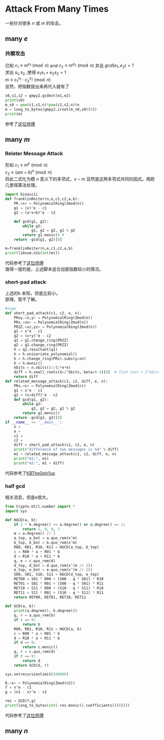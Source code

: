 # Attack From Many Times      
一些针对很多 $n$ 或 $m$ 的攻击。    


## many $e$     
### 共模攻击    
已知 $c_1\equiv m^{e_1}\pmod{n}$ and $c_2\equiv m^{e_2}\pmod{n}$  并且 $gcd(e_1,e_2)=1$    
求出 $s_1,s_2$ ,使得 $e_1s_1+e_2s_2=1$    
$m\equiv {c_1}^{s_1}\cdot {c_2}^{s_2} \pmod{n}$     
显然，把指数提出来再代入就有了    
```python
s0,s1,s2 = gmpy2.gcdext(e1,e2)
print(s0)
m_s0 = pow(c1,s1,n)*pow(c2,s2,n)%n
m = long_to_bytes(gmpy2.iroot(m_s0,s0)[0])
print(m)
```
参考了[这位师傅](https://blog.csdn.net/XiongSiqi_blog/article/details/130836354)      


## many $m$    
### Relater Message Attack    
形如 $c_1\equiv m^e\pmod n$   
$c_2\equiv (am+b)^e\pmod n$    
将此二式化为模 $n$ 意义下的多项式，$x-m$ 显然是这两多项式共同的因式。用欧几里得算法处理。   
```python
import binascii
def franklinReiter(n,e,c1,c2,a,b):
    PR.<x> = PolynomialRing(Zmod(n))
    g1 = (x)^e - c1
    g2 = (a*x+b)^e - c2

    def gcd(g1, g2):
        while g2:
            g1, g2 = g2, g1 % g2
        return g1.monic() # 
    return -gcd(g1, g2)[0]

m=franklinReiter(n,e,c1,c2,a,b)
print(libnum.n2s(int(m)))
```
代码参考了[这位师傅](https://blog.csdn.net/XiongSiqi_blog/article/details/130978226)   
值得一提的是，上述脚本适合加密指数较小的情况。     

### short-pad attack   
上述的b 未知，但是比较小。   
原理，暂不了解。
```python
#Sage
def short_pad_attack(c1, c2, e, n):
    PRxy.<x,y> = PolynomialRing(Zmod(n))
    PRx.<xn> = PolynomialRing(Zmod(n))
    PRZZ.<xz,yz> = PolynomialRing(Zmod(n))
    g1 = x^e - c1
    g2 = (x+y)^e - c2
    q1 = g1.change_ring(PRZZ)
    q2 = g2.change_ring(PRZZ)
    h = q2.resultant(q1)
    h = h.univariate_polynomial()
    h = h.change_ring(PRx).subs(y=xn)
    h = h.monic()
    kbits = n.nbits()//(2*e*e)
    diff = h.small_roots(X=2^kbits, beta=0.4)[0]  # find root < 2^kbits with factor >= n^0.4
    return diff
def related_message_attack(c1, c2, diff, e, n):
    PRx.<x> = PolynomialRing(Zmod(n))
    g1 = x^e - c1
    g2 = (x+diff)^e - c2
    def gcd(g1, g2):
        while g2:
            g1, g2 = g2, g1 % g2
        return g1.monic()
    return -gcd(g1, g2)[0]
if __name__ == '__main__':
    n = 
    e = 
    c1 =
    c2 = 
    diff = short_pad_attack(c1, c2, e, n)
    print("difference of two messages is %d" % diff)
    m1 = related_message_attack(c1, c2, diff, e, n)
    print("m1:", m1)
    print("m2:", m1 + diff)

```
代码参考了[KBThe0phi1us](https://kbthe0phi1us.github.io/2023/02/16/coppersmith%E7%9B%B8%E5%85%B3%E6%94%BB%E5%87%BB/index.html)       

### half gcd   
相关消息，但是e很大。   
```python
from Crypto.Util.number import *
import sys

def HGCD(a, b):
    if 2 * b.degree() <= a.degree() or a.degree() == 1:
        return 1, 0, 0, 1
    m = a.degree() // 2
    a_top, a_bot = a.quo_rem(x^m)
    b_top, b_bot = b.quo_rem(x^m)
    R00, R01, R10, R11 = HGCD(a_top, b_top)
    c = R00 * a + R01 * b
    d = R10 * a + R11 * b
    q, e = c.quo_rem(d)
    d_top, d_bot = d.quo_rem(x^(m // 2))
    e_top, e_bot = e.quo_rem(x^(m // 2))
    S00, S01, S10, S11 = HGCD(d_top, e_top)
    RET00 = S01 * R00 + (S00 - q * S01) * R10
    RET01 = S01 * R01 + (S00 - q * S01) * R11
    RET10 = S11 * R00 + (S10 - q * S11) * R10
    RET11 = S11 * R01 + (S10 - q * S11) * R11
    return RET00, RET01, RET10, RET11
    
def GCD(a, b):
    print(a.degree(), b.degree())
    q, r = a.quo_rem(b)
    if r == 0:
        return b
    R00, R01, R10, R11 = HGCD(a, b)
    c = R00 * a + R01 * b
    d = R10 * a + R11 * b
    if d == 0:
        return c.monic()
    q, r = c.quo_rem(d)
    if r == 0:
        return d
    return GCD(d, r)

sys.setrecursionlimit(500000)

R.<x> = PolynomialRing(Zmod(n2))
f = x^e - c1
g = (n1 - x)^e - c2

res = GCD(f,g)
print(long_to_bytes(int(-res.monic().coefficients()[0])))

```
代码参考了[这位师傅](https://blog.csdn.net/XiongSiqi_blog/article/details/130978226)     


## many $n$   
